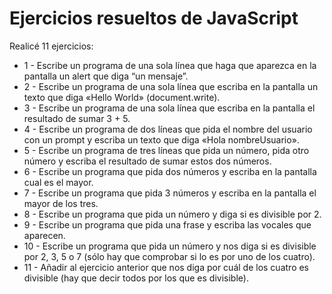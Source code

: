 # Ejercicios resueltos de JavaScript

Realicé 11 ejercicios:

* 1 - Escribe un programa de una sola línea que haga que aparezca en la pantalla un alert que diga “un mensaje”.
* 2 - Escribe un programa de una sola línea que escriba en la pantalla un texto que diga «Hello World» (document.write).
* 3 - Escribe un programa de una sola línea que escriba en la pantalla el resultado de sumar 3 + 5.
* 4 - Escribe un programa de dos líneas que pida el nombre del usuario con un prompt y escriba un texto que diga «Hola nombreUsuario».
* 5 - Escribe un programa de tres líneas que pida un número, pida otro número y escriba el resultado de sumar estos dos números.
* 6 - Escribe un programa que pida dos números y escriba en la pantalla cual es el mayor.
* 7 - Escribe un programa que pida 3 números y escriba en la pantalla el mayor de los tres.
* 8 - Escribe un programa que pida un número y diga si es divisible por 2.
* 9 - Escribe un programa que pida una frase y escriba las vocales que aparecen.
* 10 - Escribe un programa que pida un número y nos diga si es divisible por 2, 3, 5 o 7 (sólo hay que comprobar si lo es por uno de los cuatro).
* 11 - Añadir al ejercicio anterior que nos diga por cuál de los cuatro es divisible (hay que decir todos por los que es divisible).
